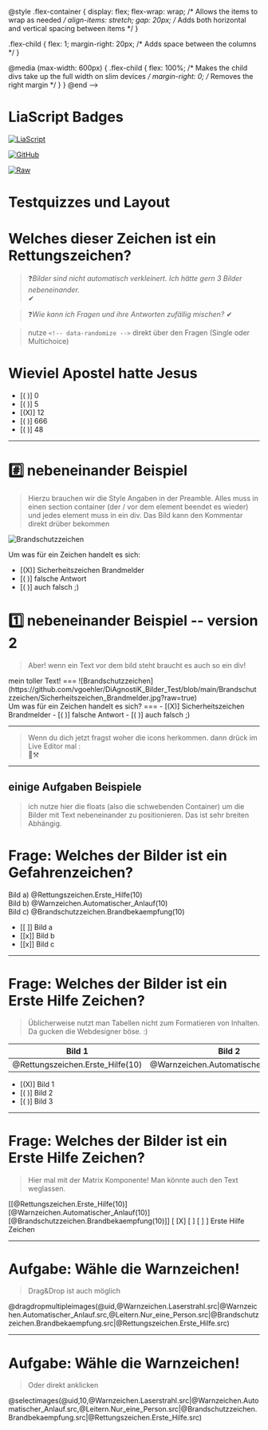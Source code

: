 <!--
author: Hilke Domsch
comment: Hilkes Fragen am 20.05.25, mit Volkers Antworten
version: 0.0.1
import: https://raw.githubusercontent.com/wenik35/LiaScript_DragAndDrop_Template/refs/heads/main/README.md
import: https://raw.githubusercontent.com/Ifi-DiAgnostiK-Project/Piktogramme/refs/heads/main/makros.md
import: https://raw.githubusercontent.com/wenik35/LiaScript_ImageQuiz/refs/heads/main/README.md
-->


@style
.flex-container {
    display: flex;
    flex-wrap: wrap; /* Allows the items to wrap as needed */
    align-items: stretch;
    gap: 20px; /* Adds both horizontal and vertical spacing between items */
}

.flex-child { 
    flex: 1;
    margin-right: 20px; /* Adds space between the columns */
}

@media (max-width: 600px) {
    .flex-child {
        flex: 100%; /* Makes the child divs take up the full width on slim devices */
        margin-right: 0; /* Removes the right margin */
    }
}
@end
-->
# LiaScript Badges


[![LiaScript](https://raw.githubusercontent.com/LiaScript/LiaScript/master/badges/course.svg)](https://liascript.github.io/course/?https://raw.githubusercontent.com/vgoehler/DiAgnostiK_LiaScript/main/gefahrensymbole_als_Testquizze_und_Layout.md)

[![GitHub](https://img.shields.io/badge/Ansehen%20auf-GitHub-181717?logo=github)](https://github.com/vgoehler/DiAgnostiK_LiaScript/blob/main/gefahrensymbole_als_Testquizze_und_Layout.md)

[![Raw](https://img.shields.io/badge/Raw-Inhalt-blue)](https://raw.githubusercontent.com/vgoehler/DiAgnostiK_LiaScript/main/gefahrensymbole_als_Testquizze_und_Layout.md)

# Testquizzes und Layout

__Welches dieser Zeichen ist ein Rettungszeichen?__
===

 

> ❓_Bilder sind nicht automatisch verkleinert. Ich hätte gern 3 Bilder nebeneinander._  
 ✔


> ❓_Wie kann ich Fragen und ihre Antworten zufällig mischen?_
✔

> nutze `<!-- data-randomize -->` direkt über den Fragen (Single oder Multichoice)


Wieviel Apostel hatte Jesus
====

<!-- data-randomize -->
- [( )] 0
- [( )] 5
- [(X)] 12
- [( )] 666
- [( )] 48

---

#️⃣ nebeneinander Beispiel
===

> Hierzu brauchen wir die Style Angaben in der Preamble. Alles muss in einen section container (der / vor dem element beendet es wieder) und jedes element muss in ein div. Das Bild kann den Kommentar direkt drüber bekommen

 <section class="flex-container">

<!-- class="flex-child" style="min-width: 250px; " -->
![Brandschutzzeichen](https://github.com/vgoehler/DiAgnostiK_Bilder_Test/blob/main/Brandschutzzeichen/Sicherheitszeichen_Brandmelder.jpg?raw=true)<!-- style="width: 150px;"-->

<div class="flex-child" style="min-width: 250px">
Um was für ein Zeichen handelt es sich:

- [(X)] Sicherheitszeichen Brandmelder
- [( )] falsche Antwort
- [( )] auch falsch ;)

</div>
</section>

1️⃣ nebeneinander Beispiel -- version 2
===

> Aber! wenn ein Text vor dem bild steht braucht es auch so ein div!

 <section class="flex-container">

<div class="flex-child" style="min-width: 250px">
mein toller Text!
===
![Brandschutzzeichen](https://github.com/vgoehler/DiAgnostiK_Bilder_Test/blob/main/Brandschutzzeichen/Sicherheitszeichen_Brandmelder.jpg?raw=true)<!-- style="width: 150px;"-->
</div>

<div class="flex-child" style="min-width: 250px">
Um was für ein Zeichen handelt es sich?
===
- [(X)] Sicherheitszeichen Brandmelder
- [( )] falsche Antwort
- [( )] auch falsch ;)

</div>
</section>

---

> Wenn du dich jetzt fragst woher die icons herkommen. dann drück im Live Editor mal :  
🤖⚒

---

## einige Aufgaben Beispiele

> ich nutze hier die floats (also die schwebenden Container) um die Bilder mit Text nebeneinander zu positionieren. Das ist sehr breiten Abhängig.

Frage: Welches der Bilder ist ein Gefahrenzeichen?
=======

<section class="flex-container">
<div class="flex-child" style="min-width: 100px">
Bild a) @Rettungszeichen.Erste_Hilfe(10)
</div>
<div class="flex-child" style="min-width: 100px">
Bild b) @Warnzeichen.Automatischer_Anlauf(10)
</div>
<div class="flex-child" style="min-width: 100px">
Bild c) @Brandschutzzeichen.Brandbekaempfung(10)
</div>
</section>

- [[ ]] Bild a
- [[x]] Bild b
- [[x]] Bild c


--- 

Frage: Welches der Bilder ist ein Erste Hilfe Zeichen?
====

> Üblicherweise nutzt man Tabellen nicht zum Formatieren von Inhalten. Da gucken die Webdesigner böse. :)

| Bild 1 | Bild 2 | Bild 3 |
| -------- | :------: | -------: |
| @Rettungszeichen.Erste_Hilfe(10)| @Warnzeichen.Automatischer_Anlauf(10) | @Brandschutzzeichen.Brandbekaempfung(10)|

- [(X)] Bild 1
- [( )] Bild 2
- [( )] Bild 3

---

Frage: Welches der Bilder ist ein Erste Hilfe Zeichen?
====

> Hier mal mit der Matrix Komponente! Man könnte auch den Text weglassen.

[[@Rettungszeichen.Erste_Hilfe(10)] [@Warnzeichen.Automatischer_Anlauf(10)] [@Brandschutzzeichen.Brandbekaempfung(10)]]
[    [X]           [ ]             [ ]     ]  Erste Hilfe Zeichen



---

Aufgabe: Wähle die Warnzeichen!
====

> Drag&Drop ist auch möglich

@dragdropmultipleimages(@uid,@Warnzeichen.Laserstrahl.src|@Warnzeichen.Automatischer_Anlauf.src,@Leitern.Nur_eine_Person.src|@Brandschutzzeichen.Brandbekaempfung.src|@Rettungszeichen.Erste_Hilfe.src)


---

Aufgabe: Wähle die Warnzeichen!
====

> Oder direkt anklicken

@selectimages(@uid,10,@Warnzeichen.Laserstrahl.src|@Warnzeichen.Automatischer_Anlauf.src,@Leitern.Nur_eine_Person.src|@Brandschutzzeichen.Brandbekaempfung.src|@Rettungszeichen.Erste_Hilfe.src)
